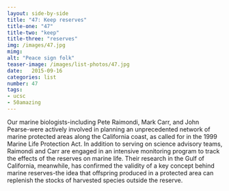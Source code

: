 ```yaml
---
layout: side-by-side
title: "47: Keep reserves"
title-one: "47"
title-two: "keep"
title-three: "reserves"
img: /images/47.jpg
mimg: 
alt: "Peace sign folk"
teaser-image: /images/list-photos/47.jpg
date:   2015-09-16
categories: list
number: 47
tags:
- ucsc
- 50amazing
---
```

Our marine biologists-including Pete Raimondi, Mark Carr, and John Pearse-were actively involved in planning an unprecedented network of marine protected areas along the California coast, as called for in the 1999 Marine Life Protection Act. In addition to serving on science advisory teams, Raimondi and Carr are engaged in an intensive monitoring program to track the effects of the reserves on marine life. Their research in the Gulf of California, meanwhile, has confirmed the validity of a key concept behind marine reserves-the idea that offspring produced in a protected area can replenish the stocks of harvested species outside the reserve.
